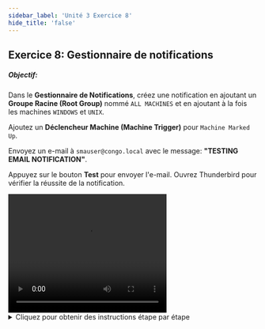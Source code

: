 ```yaml
---
sidebar_label: 'Unité 3 Exercice 8'
hide_title: 'false'
---
```


## Exercice 8: Gestionnaire de notifications

##### Objectif:

Dans le **Gestionnaire de Notifications**, créez une notification en ajoutant un **Groupe Racine (Root Group)** nommé ```ALL MACHINES``` et en ajoutant à la fois les machines ```WINDOWS``` et ```UNIX```.

Ajoutez un **Déclencheur Machine (Machine Trigger)** pour ```Machine Marked Up```.

Envoyez un e-mail à ```smauser@congo.local``` avec le message: **"TESTING EMAIL NOTIFICATION"**.

Appuyez sur le bouton **Test** pour envoyer l'e-mail. Ouvrez Thunderbird pour vérifier la réussite de la notification.


<div>
<video width="320" height="240" controls>
  <source src="videobasic/U3E8.mp4" type="video/mp4"></source>
Votre navigateur ne prend pas en charge la vidéo.
</video>
</div>

<details>

<summary>Cliquez pour obtenir des instructions étape par étape</summary>

1. Sous la rubrique **Gestion**, double-cliquez sur **Gestionnaire Notification**.
2. Cliquez sur l'onglet **Machines**.
3. Cliquez avec le bouton droit de la souris dans la zone blanche sous l'onglet Machines et sélectionnez **Ajouter un groupe Root**.
4. Tapez le nom du groupe de machines (par exemple, Toutes les machines) et cliquez sur **OK**.
5. Sur le côté droit de l'écran, développez les systèmes d'exploitation et cochez toutes les cases des **Machines**.
6. Cliquez sur le bouton **Sauvegarder** (en bas à droite).
7. Cliquez avec le bouton droit sur le dossier **Groupe** créé à l'étape 4, déplacez la souris sur **Ajouter déclenchement Machine** et sélectionnez ```Machine Marked Up```. 
9. Sous **Définitions Notifications** à droite :
    * Cochez la case **Envoyer Email (SMTP)**.
    * Cliquez sur l'onglet **Email**.
    * Dans le champ Email, saisissez ```smauser@congo.local```.
    * Entrez un **sujet**.
    * Dans le **message**, saisissez **Notification de test email**.
10. Cliquez sur le bouton **Test** pour tester les résultats de votre notification.
11. Cliquez sur le bouton **Sauvegarder**.
12. Ouvrez **Thunderbird** et vérifiez la boîte de réception.

</details>
